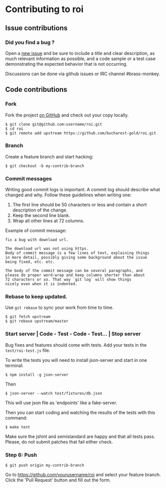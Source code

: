 # Contributing to roi

## Issue contributions

### Did you find a bug ?

Open a [new issue](https://github.com/bucharest-gold/roi/issues/new)
and be sure to include a title and clear description, as much relevant information
as possible, and a code sample or a test case demonstrating the expected behavior
that is not occurring.

Discussions can be done via github issues or IRC channel #brass-monkey.

## Code contributions

### Fork

Fork the project [on GitHub](https://github.com/bucharest-gold/roi)
and check out your copy locally.

```shell
$ git clone git@github.com:username/roi.git
$ cd roi
$ git remote add upstream https://github.com/bucharest-gold/roi.git
```

### Branch

Create a feature branch and start hacking:

```shell
$ git checkout -b my-contrib-branch
```

### Commit messages

Writing good commit logs is important. A commit log should describe what
changed and why. Follow these guidelines when writing one:

1. The first line should be 50 characters or less and contain a short
   description of the change.
2. Keep the second line blank.
3. Wrap all other lines at 72 columns.

Example of commit message:

```
fix a bug with download url.

The download url was not using https.
Body of commit message is a few lines of text, explaining things
in more detail, possibly giving some background about the issue
being fixed, etc. etc.

The body of the commit message can be several paragraphs, and
please do proper word-wrap and keep columns shorter than about
72 characters or so. That way `git log` will show things
nicely even when it is indented.
```

### Rebase to keep updated.

Use `git rebase` to sync your work from time to time.

```shell
$ git fetch upstream
$ git rebase upstream/master
```

### Start server | Code - Test - Code - Test... | Stop server

Bug fixes and features should come with tests. Add your tests in the
`test/roi-test.js` file.

To write the tests you will need to install json-server and start in one terminal:

```shell
$ npm install -g json-server
```

Then

```shell
$ json-server --watch test/fixtures/db.json
```

This will use json file as 'endpoints' like a fake-server.

Then you can start coding and watching the results of the tests with this command:

```shell
$ make test
```

Make sure the jshint and semistandard are happy and that all tests pass. Please, do not submit
patches that fail either check.

### Step 6: Push

```shell
$ git push origin my-contrib-branch
```

Go to https://github.com/yourusername/roi and select your feature branch.
Click the 'Pull Request' button and fill out the form.